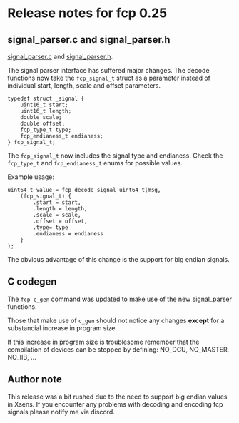 # Release notes for fcp 0.25

## signal_parser.c and signal_parser.h

[signal_parser.c](https://gitlab.com/projectofst/software10e/-/blob/feat/fcp/v20/fcp/skel/signal_parser.c)
and
[signal_parser.h](https://gitlab.com/projectofst/software10e/-/blob/feat/fcp/v20/fcp/skel/signal_parser.h).

The signal parser interface has suffered major changes. The decode functions
now take the `fcp_signal_t` struct as a parameter instead of individual start,
length, scale and offset parameters.

```
typedef struct _signal {
	uint16_t start;
	uint16_t length;
	double scale;
	double offset;
	fcp_type_t type;
	fcp_endianess_t endianess;
} fcp_signal_t;
```

The `fcp_signal_t` now includes the signal type and endianess. Check the
`fcp_type_t` and `fcp_endianess_t` enums for possible values.

Example usage:
```
uint64_t value = fcp_decode_signal_uint64_t(msg, 
	(fcp_signal_t) {
		.start = start, 
		.length = length, 
		.scale = scale, 
		.offset = offset, 
		.type= type 
		.endianess = endianess
	}
);
```

The obvious advantage of this change is the support for big endian signals.

## C codegen

The `fcp c_gen` command was updated to make use of the new signal_parser
functions.

Those that make use of `c_gen` should not notice any changes **except** for a
substancial increase in program size.

If this increase in program size is troublesome remember that the compilation
of devices can be stopped by defining: NO_DCU, NO_MASTER, NO_IIB, ...

## Author note

This release was a bit rushed due to the need to support big endian values in
Xsens. If you encounter any problems with decoding and encoding fcp signals please
notify me via discord.
